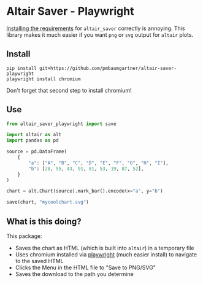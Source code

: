 # Altair Saver - Playwright

[Installing the requirements](https://github.com/altair-viz/altair_saver#additional-requirements) for `altair_saver` correctly is annoying. This library makes it much easier if you want `png` or `svg` output for `altair` plots.

## Install

```
pip install git+https://github.com/pmbaumgartner/altair-saver-playwright
playwright install chromium
```

Don't forget that second step to install chromium!

## Use

```python
from altair_saver_playwright import save

import altair as alt
import pandas as pd

source = pd.DataFrame(
    {
        "a": ["A", "B", "C", "D", "E", "F", "G", "H", "I"],
        "b": [28, 55, 43, 91, 81, 53, 19, 87, 52],
    }
)

chart = alt.Chart(source).mark_bar().encode(x="a", y="b")

save(chart, "mycoolchart.svg")
```

## What is this doing?

This package:
  - Saves the chart as HTML (which is built into `altair`) in a temporary file
  - Uses chromium installed via [playwright](https://playwright.dev/python/) (much easier install) to navigate to the saved HTML
  - Clicks the Menu in the HTML file to "Save to PNG/SVG"
  - Saves the download to the path you determine

